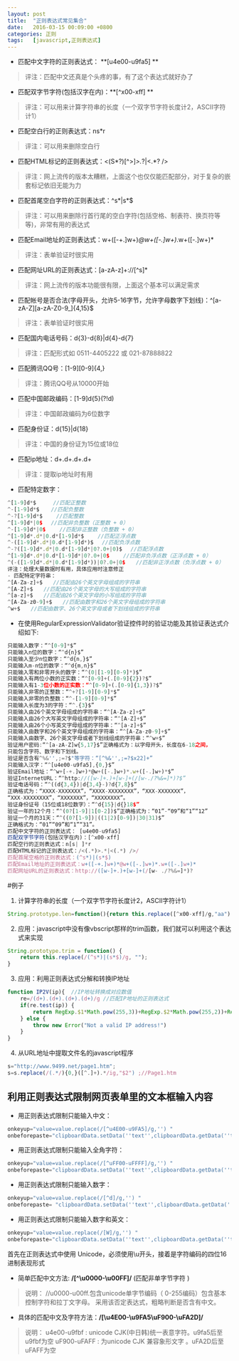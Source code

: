 ```yaml
---
layout: post
title:  "正则表达式常见集合"
date:   2016-03-15 00:09:00 +0800
categories: 正则
tags:	[javascript,正则表达式]
---
```


- 匹配中文字符的正则表达式： **[u4e00-u9fa5] **
> 评注：匹配中文还真是个头疼的事，有了这个表达式就好办了 

- 匹配双字节字符(包括汉字在内)：**[^x00-xff] **
> 评注：可以用来计算字符串的长度（一个双字节字符长度计2，ASCII字符计1） 

<!--more-->

- 匹配空白行的正则表达式：ns*r 
> 评注：可以用来删除空白行 

- 匹配HTML标记的正则表达式：<(S*?)[^>]*>.*?|<.*? /> 
> 评注：网上流传的版本太糟糕，上面这个也仅仅能匹配部分，对于复杂的嵌套标记依旧无能为力 

- 匹配首尾空白字符的正则表达式：^s*|s*$ 
> 评注：可以用来删除行首行尾的空白字符(包括空格、制表符、换页符等等)，非常有用的表达式 

- 匹配Email地址的正则表达式：w+([-+.]w+)*@w+([-.]w+)*.w+([-.]w+)* 
> 评注：表单验证时很实用 

- 匹配网址URL的正则表达式：[a-zA-z]+://[^s]* 
> 评注：网上流传的版本功能很有限，上面这个基本可以满足需求 

- 匹配帐号是否合法(字母开头，允许5-16字节，允许字母数字下划线)：^[a-zA-Z][a-zA-Z0-9_]{4,15}$ 
> 评注：表单验证时很实用 

- 匹配国内电话号码：d{3}-d{8}|d{4}-d{7} 
> 评注：匹配形式如 0511-4405222 或 021-87888822 

- 匹配腾讯QQ号：[1-9][0-9]{4,} 
> 评注：腾讯QQ号从10000开始 

- 匹配中国邮政编码：[1-9]d{5}(?!d) 
> 评注：中国邮政编码为6位数字 

- 匹配身份证：d{15}|d{18} 
> 评注：中国的身份证为15位或18位 

- 匹配ip地址：d+.d+.d+.d+ 
> 评注：提取ip地址时有用 
- 匹配特定数字： 

```javascript
^[1-9]d*$　 　 //匹配正整数 
^-[1-9]d*$ 　 //匹配负整数 
^-?[1-9]d*$　　 //匹配整数 
^[1-9]d*|0$　 //匹配非负整数（正整数 + 0） 
^-[1-9]d*|0$　　 //匹配非正整数（负整数 + 0） 
^[1-9]d*.d*|0.d*[1-9]d*$　　 //匹配正浮点数 
^-([1-9]d*.d*|0.d*[1-9]d*)$　 //匹配负浮点数 
^-?([1-9]d*.d*|0.d*[1-9]d*|0?.0+|0)$　 //匹配浮点数 
^[1-9]d*.d*|0.d*[1-9]d*|0?.0+|0$　　 //匹配非负浮点数（正浮点数 + 0） 
^(-([1-9]d*.d*|0.d*[1-9]d*))|0?.0+|0$　　//匹配非正浮点数（负浮点数 + 0） 
评注：处理大量数据时有用，具体应用时注意修正 
- 匹配特定字符串： 
^[A-Za-z]+$　　//匹配由26个英文字母组成的字符串 
^[A-Z]+$　　//匹配由26个英文字母的大写组成的字符串 
^[a-z]+$　　//匹配由26个英文字母的小写组成的字符串 
^[A-Za-z0-9]+$　　//匹配由数字和26个英文字母组成的字符串 
^w+$　　//匹配由数字、26个英文字母或者下划线组成的字符串 
```

- 在使用RegularExpressionValidator验证控件时的验证功能及其验证表达式介绍如下: 

```javascript
只能输入数字：“^[0-9]*$” 
只能输入n位的数字：“^d{n}$” 
只能输入至少n位数字：“^d{n,}$” 
只能输入m-n位的数字：“^d{m,n}$” 
只能输入零和非零开头的数字：“^(0|[1-9][0-9]*)$” 
只能输入有两位小数的正实数：“^[0-9]+(.[0-9]{2})?$” 
只能输入有1-3位小数的正实数：“^[0-9]+(.[0-9]{1,3})?$” 
只能输入非零的正整数：“^+?[1-9][0-9]*$” 
只能输入非零的负整数：“^-[1-9][0-9]*$” 
只能输入长度为3的字符：“^.{3}$” 
只能输入由26个英文字母组成的字符串：“^[A-Za-z]+$” 
只能输入由26个大写英文字母组成的字符串：“^[A-Z]+$” 
只能输入由26个小写英文字母组成的字符串：“^[a-z]+$” 
只能输入由数字和26个英文字母组成的字符串：“^[A-Za-z0-9]+$” 
只能输入由数字、26个英文字母或者下划线组成的字符串：“^w+$” 
验证用户密码:“^[a-zA-Z]w{5,17}$”正确格式为：以字母开头，长度在6-18之间， 
只能包含字符、数字和下划线。 
验证是否含有^%&'',;=?$"等字符：“[^%&'',;=?$x22]+” 
只能输入汉字：“^[u4e00-u9fa5],{0,}$” 
验证Email地址：“^w+[-+.]w+)*@w+([-.]w+)*.w+([-.]w+)*$” 
验证InternetURL：“^http://([w-]+.)+[w-]+(/[w-./?%&=]*)?$” 
验证电话号码：“^((d{3,4})|d{3,4}-)?d{7,8}$” 
正确格式为：“XXXX-XXXXXXX”，“XXXX-XXXXXXXX”，“XXX-XXXXXXX”， 
“XXX-XXXXXXXX”，“XXXXXXX”，“XXXXXXXX”。 
验证身份证号（15位或18位数字）：“^d{15}|d{}18$” 
验证一年的12个月：“^(0?[1-9]|1[0-2])$”正确格式为：“01”-“09”和“1”“12” 
验证一个月的31天：“^((0?[1-9])|((1|2)[0-9])|30|31)$” 
正确格式为：“01”“09”和“1”“31”。 
匹配中文字符的正则表达式： [u4e00-u9fa5] 
匹配双字节字符(包括汉字在内)：[^x00-xff] 
匹配空行的正则表达式：n[s| ]*r 
匹配HTML标记的正则表达式：/<(.*)>.*|<(.*) />/ 
匹配首尾空格的正则表达式：(^s*)|(s*$) 
匹配Email地址的正则表达式：w+([-+.]w+)*@w+([-.]w+)*.w+([-.]w+)* 
匹配网址URL的正则表达式：http://([w-]+.)+[w-]+(/[w- ./?%&=]*)? 
```

#例子

1.  计算字符串的长度（一个双字节字符长度计2，ASCII字符计1） 

```javascript
String.prototype.len=function(){return this.replace([^x00-xff]/g,"aa").length;}
```

2. 应用：javascript中没有像vbscript那样的trim函数，我们就可以利用这个表达式来实现 

```javascript
String.prototype.trim = function() { 
	return this.replace(/(^s*)|(s*$)/g, ""); 
} 
```

3. 应用：利用正则表达式分解和转换IP地址 

```javascript
function IP2V(ip){  //IP地址转换成对应数值 
	re=/(d+).(d+).(d+).(d+)/g //匹配IP地址的正则表达式 
	if(re.test(ip)) { 
		return RegExp.$1*Math.pow(255,3))+RegExp.$2*Math.pow(255,2))+RegExp.$3*255+RegExp.$4*1 
	} else { 
		throw new Error("Not a valid IP address!") 
	} 
} 
```

4. 从URL地址中提取文件名的javascript程序 

```javascript
s="http://www.9499.net/page1.htm"; 
s=s.replace(/(.*/){0,}([^.]+).*/ig,"$2") ;//Page1.htm 
```

## 利用正则表达式限制网页表单里的文本框输入内容 
- 用正则表达式限制只能输入中文：

```javascript
onkeyup="value=value.replace(/[^u4E00-u9FA5]/g,'') "
onbeforepaste="clipboardData.setData(''text'',clipboardData.getData(''text'').replace(/[^u4E00-u9FA5]/g,''))" 
```
- 用正则表达式限制只能输入全角字符： 

```javascript
onkeyup="value=value.replace(/[^uFF00-uFFFF]/g,'') "
onbeforepaste="clipboardData.setData(''text'',clipboardData.getData(''text'').replace(/[^uFF00-uFFFF]/g,''))" 
```
- 用正则表达式限制只能输入数字：

```javascript
onkeyup="value=value.replace(/[^d]/g,'') "
onbeforepaste= "clipboardData.setData(''text'',clipboardData.getData(''text'').replace(/[^d]/g,''))"
```
- 用正则表达式限制只能输入数字和英文：

```javascript
onkeyup="value=value.replace(/[W]/g,'') "
onbeforepaste="clipboardData.setData(''text'',clipboardData.getData(''text'').replace(/[^d]/g,''
```

首先在正则表达式中使用 Unicode，必须使用\u开头，接着是字符编码的四位16进制表现形式

- 简单匹配中文方法: **/[^\u0000-\u00FF]/** (匹配非单字节字符 )
>说明： //u0000-u00ff.包含unicode单字节编码（ 0-255编码）包含基本控制字符和拉丁文字母。 采用该否定表达式，粗略判断是否含有中文。
 
- 具体的匹配中文及字符方法：**/[\u4E00-\u9FA5\uF900-\uFA2D]/**
>说明： u4e00-u9fbf :  unicode CJK(中日韩)统一表意字符。u9fa5后至u9fbf为空 
>uF900-uFAFF :  为unicode  CJK 兼容象形文字  。uFA2D后至uFAFF为空






